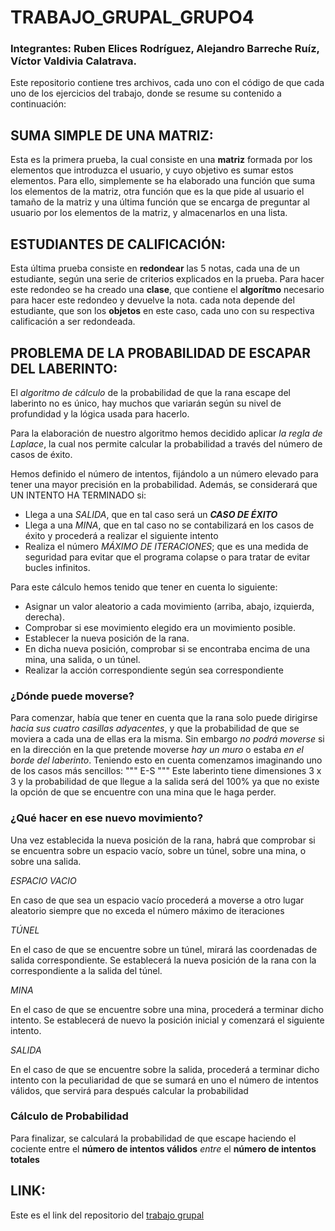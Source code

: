 # TRABAJO_GRUPAL_GRUPO4
### Integrantes: Ruben Elices Rodríguez, Alejandro Barreche Ruíz, Víctor Valdivia Calatrava.
Este repositorio contiene tres archivos, cada uno con el código de que cada uno de los ejercicios del trabajo, donde se resume su contenido a continuación:

## SUMA SIMPLE DE UNA MATRIZ:

Esta es la primera prueba, la cual consiste en una **matriz** formada por los elementos que introduzca el usuario, y cuyo objetivo es sumar estos elementos.
Para ello, simplemente se ha elaborado una función que suma los elementos de la matriz, otra función que es la que pide al usuario el tamaño de la matriz
y una última función que se encarga de preguntar al usuario por los elementos de la matriz, y almacenarlos en una lista.


## ESTUDIANTES DE CALIFICACIÓN:

Esta última prueba consiste en **redondear** las 5 notas, cada una de un estudiante, según una serie de criterios explicados en la prueba.
Para hacer este redondeo se ha creado una **clase**, que contiene el **algorítmo** necesario para hacer este redondeo y devuelve la nota. cada nota
depende del estudiante, que son los **objetos** en este caso, cada uno con su respectiva calificación a ser redondeada.

## PROBLEMA DE LA PROBABILIDAD DE ESCAPAR DEL LABERINTO:

El *algoritmo de cálculo* de la probabilidad de que la rana escape del laberinto no es único, hay muchos que variarán según su nivel de profundidad y la lógica usada para hacerlo.

Para la elaboración de nuestro algoritmo hemos decidido aplicar *la regla de Laplace*, la cual nos permite calcular la probabilidad a través del número de casos de éxito. 

Hemos definido el número de intentos, fijándolo a un número elevado para tener una mayor precisión en la probabilidad. Además, se considerará que UN INTENTO HA TERMINADO si:
* Llega a una _SALIDA_, que en tal caso será un _**CASO DE ÉXITO**_
* Llega a una _MINA_, que en tal caso no se contabilizará en los casos de éxito y procederá a realizar el siguiente intento
* Realiza el número _MÁXIMO DE ITERACIONES_; que es una medida de seguridad para evitar que el programa colapse o para tratar de evitar bucles infinitos.

Para este cálculo hemos tenido que tener en cuenta lo siguiente:

- Asignar un valor aleatorio a cada movimiento (arriba, abajo, izquierda, derecha).
- Comprobar si ese movimiento elegido era un movimiento posible.
- Establecer la nueva posición de la rana.
- En dicha nueva posición, comprobar si se encontraba encima de una mina, una salida, o un túnel.
- Realizar la acción correspondiente según sea correspondiente


### ¿Dónde puede moverse?
Para comenzar, había que tener en cuenta que la rana solo puede dirigirse *hacia sus cuatro casillas adyacentes*, y que la probabilidad de que se moviera a cada una de ellas era la misma.
Sin embargo *no podrá moverse* si en la dirección en la que pretende moverse _hay un muro_ o estaba _en el borde del laberinto_.
Teniendo esto en cuenta comenzamos imaginando uno de los casos más sencillos:
"""
E-S
"""
Este laberinto tiene dimensiones 3 x 3 y la probabilidad de que llegue a la salida será del 100% ya que no existe la opción de que se encuentre con una mina que le haga perder.
### ¿Qué hacer en ese nuevo movimiento?

Una vez establecida la nueva posición de la rana, habrá que comprobar si se encuentra sobre un espacio vacío, sobre un túnel, sobre una mina, o sobre una salida.

*ESPACIO VACIO*

En caso de que sea un espacio vacío procederá a moverse a otro lugar aleatorio siempre que no exceda el número máximo de iteraciones

*TÚNEL*

En el caso de que se encuentre sobre un túnel, mirará las coordenadas de salida correspondiente.
Se establecerá la nueva posición de la rana con la correspondiente a la salida del túnel.

*MINA*

En el caso de que se encuentre sobre una mina, procederá a terminar dicho intento.
Se establecerá de nuevo la posición inicial y comenzará el siguiente intento.

*SALIDA*

En el caso de que se encuentre sobre la salida, procederá a terminar dicho intento con la peculiaridad de que se sumará en uno el número de intentos válidos, que servirá para después calcular la probabilidad

### Cálculo de Probabilidad

Para finalizar, se calculará la probabilidad de que escape haciendo el cociente entre el **número de intentos válidos** _entre_ el **número de intentos totales**

## LINK:
Este es el link del repositorio del [trabajo grupal](https://github.com/Valdi183/Trabajo_grupal_Grupo4)
